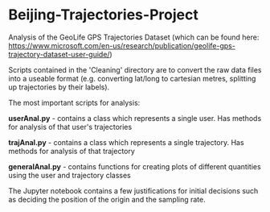 # Beijing-Trajectories-Project
Analysis of the GeoLife GPS Trajectories Dataset (which can be found here: https://www.microsoft.com/en-us/research/publication/geolife-gps-trajectory-dataset-user-guide/)

Scripts contained in the 'Cleaning' directory are to convert the raw data files into a useable format (e.g. converting lat/long to cartesian metres, splitting up trajectories by their labels).

The most important scripts for analysis:

**userAnal.py** - contains a class which represents a single user. Has methods for analysis of that user's trajectories

**trajAnal.py** - contains a class which represents a single trajectory. Has methods for analysis of that trajectory

**generalAnal.py** - contains functions for creating plots of different quantities using the user and trajectory classes

The Jupyter notebook contains a few justifications for initial decisions such as deciding the position of the origin and the sampling rate.
